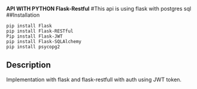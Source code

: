**API WITH PYTHON Flask-Restful**
#This api is using flask with postgres sql
##Installation
```
pip install Flask
pip install Flask-RESTful
Pip install Flask-JWT
pip install Flask-SQLAlchemy
pip install psycopg2
```

## Description
Implementation with flask and flask-restfull with auth using JWT token.